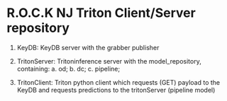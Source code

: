 # R.O.C.K NJ Triton Client/Server repository 

1. KeyDB: KeyDB server with the grabber publisher
2. TritonServer: Tritoninference server with the model_repository, containing:
  a. od;
  b. dc;
  c. pipeline;

3. TritonClient: Triton python client which requests (GET) payload to the KeyDB and requests predictions to the tritonServer (pipeline model)

